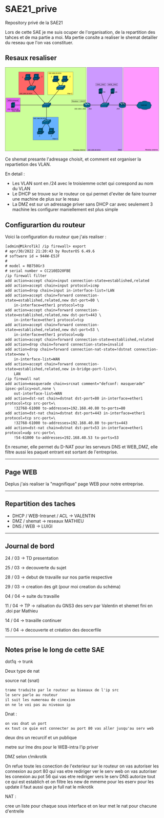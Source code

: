 # SAE21_prive

Repository privé de la SAE21

Lors de cette SAE je me suis ocuper de l'organisation, de la repartition des tahces et de ma partie a moi. Ma pertie consite a realiser le shemat detailler du reseau que l'on vas constituer.

## Resaux resaliser

![img_reseau](reseaux_v3.png)

Ce shemat presante l'adresage choisit, et comment est organiser la repartietion des VLAN.

En detail :

* Les VLAN sont en /24 avec le troisiemme octet qui corespond au nom du VLAN
* Le DHCP se trouve sur le routeur ce qui permet d'eviter de faire tourner une machine de plus sur le resau
* La DMZ est sur un adressage priver sans DHCP car avec seulement 3 machine les configurer maniellement est plus simple

## Configurartion du routeur

Voici la configuration du routeur que j'ais realiser :

    [admin@MikroTik] /ip firewall> export 
    # apr/30/2022 21:20:43 by RouterOS 6.49.6
    # software id = 944W-E5JF
    #
    # model = RB750Gr3
    # serial number = CC210ED20FBE
    /ip firewall filter
    add action=accept chain=input connection-state=established,related
    add action=accept chain=input protocol=icmp
    add action=drop chain=input in-interface-list=!LAN
    add action=accept chain=forward connection-state=established,related,new dst-port=80 \
        in-interface=ether1 protocol=tcp
    add action=accept chain=forward connection-state=established,related,new dst-port=443 \
        in-interface=ether1 protocol=tcp
    add action=accept chain=forward connection-state=established,related,new dst-port=53 \
        in-interface=ether1 protocol=udp
    add action=accept chain=forward connection-state=established,related
    add action=drop chain=forward connection-state=invalid
    add action=drop chain=forward connection-nat-state=!dstnat connection-state=new \
        in-interface-list=WAN
    add action=accept chain=forward connection-state=established,related,new in-bridge-port-list=\
        LAN
    /ip firewall nat
    add action=masquerade chain=srcnat comment="defconf: masquerade" ipsec-policy=out,none \
        out-interface-list=WAN
    add action=dst-nat chain=dstnat dst-port=80 in-interface=ether1 protocol=tcp src-port=\
        !32768-61000 to-addresses=192.168.40.80 to-ports=80
    add action=dst-nat chain=dstnat dst-port=443 in-interface=ether1 protocol=tcp src-port=\
        !32768-61000 to-addresses=192.168.40.80 to-ports=443
    add action=dst-nat chain=dstnat dst-port=53 in-interface=ether1 protocol=udp src-port=\
        !54-61000 to-addresses=192.168.40.53 to-ports=53

En resumer, elle permet du D-NAT pour les serveurs DNS et WEB_DMZ, elle filtre aussi les paquet entrant est sortant de l'entreprise.

-------

## Page WEB

Deplus j'ais realiser la "magnifique" page WEB pour notre entreprise.

-------
## Repartition des taches

* DHCP / WEB-Intranet / ACL -> VALENTIN
* DMZ / shemat -> reseaux MATHIEU
* DNS / WEB -> LUIGI

-------

## Journal de bord

24 / 03 -> TD presentation

25 / 03 -> decouverte du sujet

28 / 03 -> debut de travaille sur nos partie respective

29 / 03 -> creation des git (pour moi creation du schéma)

04 / 04 -> suite du travaille

11 / 04 -> TP -> ralisation du GNS3 des serv par Valentin et shemet fini en .doi par Mathieu

14 / 04 -> travaille continuer

15 / 04 -> decouverte et création des deocerfile

-------

## Notes prise le long de cette SAE

dot1q -> trunk

Deux type de nat

source nat (snat)

    trame traduite par le routeur au bieeaux de l'ip src
    le serv parle au routeur 
    il suit les numereau de cinexion
    on ne le voi pas au niveaux ip

Dnat :

    on vas dnat un port
    ex tout ce quie est connecter au port 80 vas aller jusqu'au serv web

deux dns un recurcif et un publique

metre sur lme dns pour le WEB-intra l'ip priver

DMZ selon r/mikrotik

On refue toute les conection de l'exterieur sur le routeur
on vas autoriser les connexion au port 80 qui vas etre rediriger ver le serv web
on vas autoriser les conexion au pot 56 qui vas etre rediriger vers le serv DNS
autorize tout ce qui est establich
et on filtre les new
de mmeme pour les eserv pour les update
il faut aussi que je full nat le mikrotik

NAT :

cree un liste pour chaque sous interface et on leur met le nat pour chacune d'entrelle